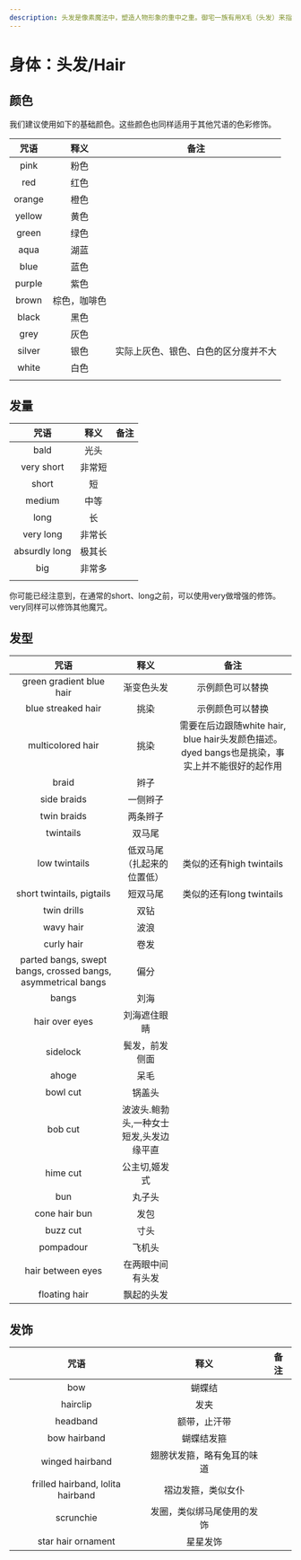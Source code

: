 ```yaml
---
description: 头发是像素魔法中，塑造人物形象的重中之重。御宅一族有用X毛（头发）来指代某个人物的习俗。头发的咒语由颜色、发量、样式、饰品几大要素构成。
---
```


# 身体：头发/Hair

## 颜色
我们建议使用如下的基础颜色。这些颜色也同样适用于其他咒语的色彩修饰。

| 咒语     | 释义     | 备注                 |
|:------:|:------:|:------------------:|
| pink   | 粉色     |                    |
| red    | 红色     |                    |
| orange | 橙色     |                    |
| yellow | 黄色     |                    |
| green  | 绿色     |                    |
| aqua   | 湖蓝     |                    |
| blue   | 蓝色     |                    |
| purple | 紫色     |                    |
| brown  | 棕色，咖啡色 |                    |
| black  | 黑色     |                    |
| grey   | 灰色     |                    |
| silver | 银色     | 实际上灰色、银色、白色的区分度并不大 |
| white  | 白色     |                    |
|        |        |                    |

## 发量
| 咒语            | 释义  | 备注 |
|:-------------:|:---:|:--:|
| bald          | 光头  |    |
| very short    | 非常短 |    |
| short         | 短   |    |
| medium        | 中等  |    |
| long          | 长   |    |
| very long     | 非常长 |    |
| absurdly long | 极其长 |    |
| big | 非常多 |    |
||||

你可能已经注意到，在通常的short、long之前，可以使用very做增强的修饰。very同样可以修饰其他魔咒。

## 发型

| 咒语                                                           | 释义                    | 备注                                                             |
|:------------------------------------------------------------:|:---------------------:|:--------------------------------------------------------------:|
| green gradient blue hair                                     | 渐变色头发                 | 示例颜色可以替换                                                       |
| blue streaked hair                                           | 挑染                    | 示例颜色可以替换                                                       |
| multicolored hair                                            | 挑染                    | 需要在后边跟随white hair, blue hair头发颜色描述。dyed bangs也是挑染，事实上并不能很好的起作用 |
| braid                                                        | 辫子                    |                                                                |
| side braids                                                  | 一侧辫子                  |                                                                |
| twin braids                                                  | 两条辫子                  |                                                                |
| twintails                                                    | 双马尾                   |                                                                |
| low twintails                                                | 低双马尾（扎起来的位置低）         | 类似的还有high twintails                                            |
| short twintails, pigtails                                    | 短双马尾                  | 类似的还有long twintails                                            |
| twin drills                                                  | 双钻                    |                                                                |
| wavy hair                                                    | 波浪                    |                                                                |
| curly hair                                                   | 卷发                    |                                                                |
| parted bangs, swept bangs, crossed bangs, asymmetrical bangs | 偏分                    |                                                                |
| bangs                                                        | 刘海                    |                                                                |
| hair over eyes                                               | 刘海遮住眼睛                |                                                                |
| sidelock                                                     | 鬓发，前发侧面               |                                                                |
| ahoge                                                        | 呆毛                    |                                                                |
| bowl cut                                                     | 锅盖头                   |                                                                |
| bob cut                                                      | 波波头.鲍勃头,一种女士短发,头发边缘平直 |                                                                |
| hime cut                                                     | 公主切,姬发式               |                                                                |
| bun                                                          | 丸子头                   |                                                                |
| cone hair bun                                                | 发包                    |                                                                |
| buzz cut                                                     | 寸头                    |                                                                |
| pompadour                                                    | 飞机头                   |                                                                |
| hair between eyes                                            | 在两眼中间有头发              |                                                                |
| floating hair                                                | 飘起的头发                 |                                                                |

## 发饰

| 咒语  | 释义 | 备注                  |
| :----------: |  :----------------------: |  :----:|
| bow | 蝴蝶结 |  |
| hairclip | 发夹 |  |
| headband | 额带，止汗带 |  |
| bow hairband | 蝴蝶结发箍 |  |
| winged hairband | 翅膀状发箍，略有兔耳的味道 |  |
| frilled hairband, lolita hairband | 褶边发箍，类似女仆 |  |
| scrunchie | 发圈，类似绑马尾使用的发饰 |  |
| star hair ornament | 星星发饰 |  |